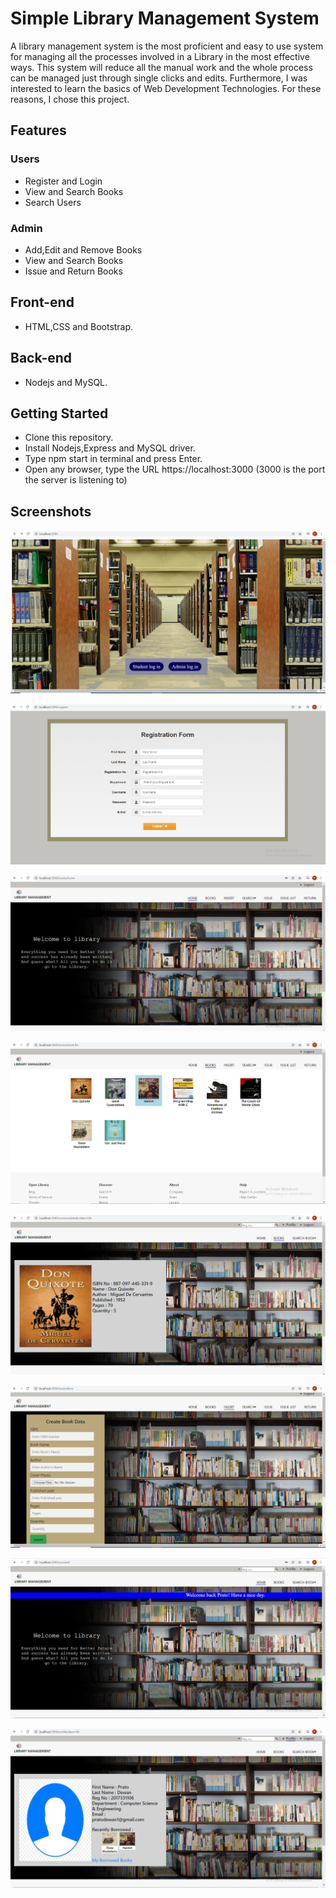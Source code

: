 # Simple Library Management System

A library management system is the most proficient and easy to use system for managing all the processes involved in a Library in the most effective ways. This system will reduce all the manual work and the whole process can be managed just through single clicks and edits. Furthermore, I was interested to learn the basics of Web Development Technologies. For these reasons, I chose this project.

## Features

### Users
- Register and Login
- View and Search Books
- Search Users

### Admin
- Add,Edit and Remove Books
- View and Search Books
- Issue and Return Books

## Front-end
- HTML,CSS and Bootstrap.

## Back-end
- Nodejs and MySQL.

## Getting Started
- Clone this repository.
- Install Nodejs,Express and MySQL driver.
- Type npm start in terminal and press Enter.
- Open any browser, type the URL https://localhost:3000 (3000 is the port the server is listening to)

## Screenshots

![](Screenshots/Initialpage.PNG)

![](Screenshots/Registerform.PNG)

![](Screenshots/adminhome.PNG)

![](Screenshots/booklist.PNG)

![](Screenshots/bookdetails.PNG)

![](Screenshots/insertbookform.PNG)

![](Screenshots/userhome.PNG)

![](Screenshots/userprofile.PNG)
